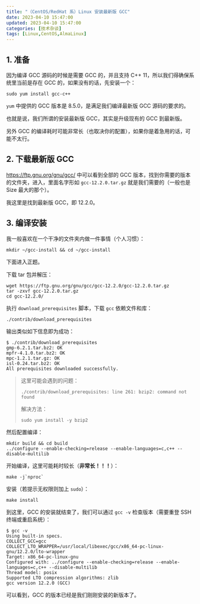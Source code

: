 ```yaml
---
title: "（CentOS/RedHat 系）Linux 安装最新版 GCC"
date: 2023-04-10 15:47:00
updated: 2023-04-10 15:47:00
categories: [技术杂谈]
tags: [Linux,CentOS,AlmaLinux]
---
```






## 1. 准备

因为编译 GCC 源码的时候是需要 GCC 的，并且支持 C++ 11，所以我们得确保系统里当前是存在 GCC 的，如果没有的话，先安装一个：

```shell
sudo yum install gcc-c++
```

`yum` 中提供的 GCC 版本是 8.5.0，是满足我们编译最新版 GCC 源码的要求的。

也就是说，我们所谓的安装最新版 GCC，其实是升级现有的 GCC 到最新版。

另外 GCC 的编译耗时可能非常长（也取决你的配置），如果你是着急用的话，可能不太行。



## 2. 下载最新版 GCC

https://ftp.gnu.org/gnu/gcc/  中可以看到全部的 GCC 版本，找到你需要的版本的文件夹，进入，里面名字形如 `gcc-12.2.0.tar.gz` 就是我们需要的（一般也是 Size 最大的那个）。

我这里是找到最新版 GCC，即 12.2.0。



## 3. 编译安装



我一般喜欢在一个干净的文件夹内做一件事情（个人习惯）：

```shell
mkdir ~/gcc-install && cd ~/gcc-install
```

下面进入正题。

下载 tar 包并解压：

```shell
wget https://ftp.gnu.org/gnu/gcc/gcc-12.2.0/gcc-12.2.0.tar.gz
tar -zxvf gcc-12.2.0.tar.gz
cd gcc-12.2.0/
```



执行 `download_prerequisites` 脚本，下载 `gcc` 依赖文件和库：

```shell
./contrib/download_prerequisites
```

输出类似如下信息即为成功：

```shell
$ ./contrib/download_prerequisites
gmp-6.2.1.tar.bz2: OK
mpfr-4.1.0.tar.bz2: OK
mpc-1.2.1.tar.gz: OK
isl-0.24.tar.bz2: OK
All prerequisites downloaded successfully.
```

> 这里可能会遇到的问题：
>
> ```
> ./contrib/download_prerequisites: line 261: bzip2: command not found
> ```
>
> 解决方法：
>
> ```shell
> sudo yum install -y bzip2
> ```

然后配置编译：

```shell
mkdir build && cd build
../configure --enable-checking=release --enable-languages=c,c++ --disable-multilib
```

开始编译，这里可能耗时较长（**非常长！！！**）：

```shell
make -j`nproc`
```

安装（若提示无权限则加上 `sudo`）：

```shell
make install
```

到这里，GCC 的安装就结束了，我们可以通过 `gcc -v` 检查版本（需要重登 SSH 终端或重启系统）：

```
$ gcc -v
Using built-in specs.
COLLECT_GCC=gcc
COLLECT_LTO_WRAPPER=/usr/local/libexec/gcc/x86_64-pc-linux-gnu/12.2.0/lto-wrapper
Target: x86_64-pc-linux-gnu
Configured with: ../configure --enable-checking=release --enable-languages=c,c++ --disable-multilib
Thread model: posix
Supported LTO compression algorithms: zlib
gcc version 12.2.0 (GCC) 
```

可以看到，GCC 的版本已经是我们刚刚安装的新版本了。



